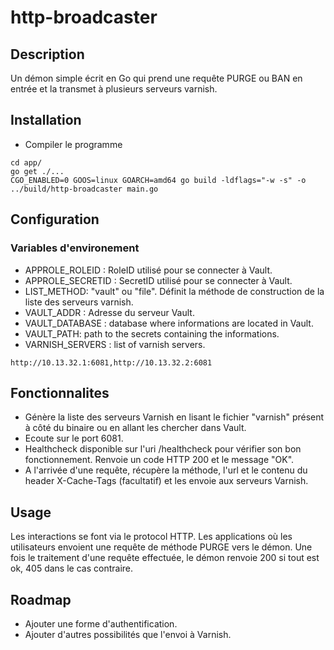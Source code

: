 # http-broadcaster

## Description
Un démon simple écrit en Go qui prend une requête PURGE ou BAN en entrée et la transmet à plusieurs serveurs varnish.

## Installation
* Compiler le programme
```
cd app/
go get ./...
CGO_ENABLED=0 GOOS=linux GOARCH=amd64 go build -ldflags="-w -s" -o ../build/http-broadcaster main.go
```

## Configuration

### Variables d'environement
* APPROLE_ROLEID : RoleID utilisé pour se connecter à Vault.
* APPROLE_SECRETID : SecretID utilisé pour se connecter à Vault.
* LIST_METHOD: "vault" ou "file". Définit la méthode de construction de la liste des serveurs varnish.
* VAULT_ADDR : Adresse du serveur Vault.
* VAULT_DATABASE : database where informations are located in Vault.
* VAULT_PATH: path to the secrets containing the informations.
* VARNISH_SERVERS : list of varnish servers.
```
http://10.13.32.1:6081,http://10.13.32.2:6081
```

## Fonctionnalites

* Génère la liste des serveurs Varnish en lisant le fichier "varnish" présent à côté du binaire ou en allant les chercher dans Vault.
* Ecoute sur le port 6081.
* Healthcheck disponible sur l'uri /healthcheck pour vérifier son bon fonctionnement. Renvoie un code HTTP 200 et le message "OK".
* A l'arrivée d'une requête, récupère la méthode, l'url et le contenu du header X-Cache-Tags (facultatif) et les envoie aux serveurs Varnish.

## Usage
Les interactions se font via le protocol HTTP. Les applications où les utilisateurs envoient une requête de méthode PURGE vers le démon.
Une fois le traitement d'une requête effectuée, le démon renvoie 200 si tout est ok, 405 dans le cas contraire.

## Roadmap
* Ajouter une forme d'authentification.
* Ajouter d'autres possibilités que l'envoi à Varnish.

